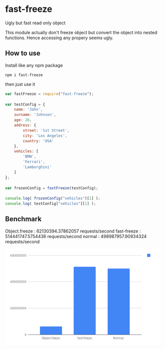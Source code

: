 # fast-freeze
Ugly but fast read only object

This module actually don't freeze object but convert the object into nested functions. Hence accessing any propery seems ugly.

## How to use

Install like any npm package
```
npm i fast-freeze
```

then just use it

```js
var fastFreeze = require("fast-freeze");

var testConfig = {
    name: 'John',
    surname: 'Johnson',
    age: 26,
    address: {
        street: '1st Street',
        city: 'Los Angeles',
        country: 'USA'
    },
    vehicles: [
        'BMW',
        'Ferrari',
        'Lamborghini'
    ]
};

var frozenConfig = fastFreeze(testConfig);

console.log( frozenConfig("vehicles")[1] );
console.log( testConfig["vehicles"][1] );
```

## Benchmark

Object.freeze : 62130394.37862057 requests/second
fast-freeze : 514441747.5754436 requests/second
normal : 498987957.90934324 requests/second


![benchmark fast freeze javascript](static/chart.png)
